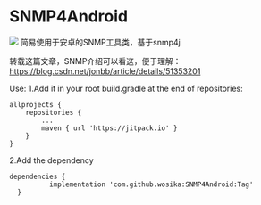# SNMP4Android
[![](https://jitpack.io/v/wosika/SNMP4Android.svg)](https://jitpack.io/#wosika/SNMP4Android)
简易使用于安卓的SNMP工具类，基于snmp4j

转载这篇文章，SNMP介绍可以看这，便于理解：https://blog.csdn.net/jonbb/article/details/51353201

Use:
  1.Add it in your root build.gradle at the end of repositories:

	allprojects {
		repositories {
			...
			maven { url 'https://jitpack.io' }
		}
	}
  
  2.Add the dependency
  
    dependencies {
	          implementation 'com.github.wosika:SNMP4Android:Tag'
	  }
